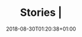 ---
title: "Stories |"
date: 2018-08-30T01:20:38+01:00
type: index
header:
  background: false
heading: "56 people helped so far in Wigan & Leigh"
button:
  url: "#URL"
  text: "Donate and make a real change"
intro: |
  **Lorem ipsum dolor sit amet, consectetur adipisicing elit. Doloremque laborum voluptatibus, eius in a quas aspernatur harum autem, amet, nostrum libero facilis. Neque impedit quidem fugit adipisci, eius perspiciatis. Maiores?**
---